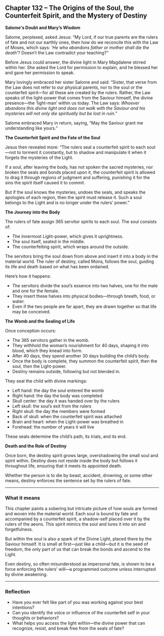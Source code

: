 ## Chapter 132 – The Origins of the Soul, the Counterfeit Spirit, and the Mystery of Destiny

**Salome's Doubt and Mary’s Wisdom**

Salome, perplexed, asked Jesus: “My Lord, if our true parents are the rulers of fate and not our earthly ones, then how do we reconcile this with the Law of Moses, which says: *‘He who abandons father or mother shall die the death’*? Doesn’t the Law contradict your teaching?”

Before Jesus could answer, the divine light in Mary Magdalene stirred within her. She asked the Lord for permission to explain, and he blessed her and gave her permission to speak.

Mary lovingly embraced her sister Salome and said: “Sister, that verse from the Law does not refer to our physical parents, nor to the soul or the counterfeit spirit—for all these are created by the rulers. Rather, the Law speaks of the light-power that comes from the Saviour himself, the divine presence—the ‘light-man’ within us today. The Law says: *Whoever abandons this divine light and does not walk with the Saviour and his mysteries will not only die spiritually but be lost in ruin.*”

Salome embraced Mary in return, saying, “May the Saviour grant me understanding like yours.”

**The Counterfeit Spirit and the Fate of the Soul**

Jesus then revealed more: “The rulers seal a counterfeit spirit to each soul—not to torment it constantly, but to shadow and manipulate it when it forgets the mysteries of the Light.

If a soul, after leaving the body, has not spoken the sacred mysteries, nor broken the seals and bonds placed upon it, the counterfeit spirit is allowed to drag it through regions of judgment and suffering, punishing it for the sins the spirit itself caused it to commit.

But if the soul knows the mysteries, undoes the seals, and speaks the apologies of each region, then the spirit must release it. Such a soul belongs to the Light and is no longer under the rulers’ power.”

**The Journey into the Body**

The rulers of fate assign 365 servitor spirits to each soul. The soul consists of:

- The innermost Light-power, which gives it uprightness.  
- The soul itself, seated in the middle.  
- The counterfeiting spirit, which wraps around the outside.  

The servitors bring the soul down from above and insert it into a body in the material world. The ruler of destiny, called Moira, follows the soul, guiding its life and death based on what has been ordained.

Here’s how it happens:

- The servitors divide the soul’s essence into two halves, one for the male and one for the female.
- They insert these halves into physical bodies—through breath, food, or water.
- Even if the two people are far apart, they are drawn together so that life may be conceived.

**The Womb and the Sealing of Life**

Once conception occurs:

- The 365 servitors gather in the womb.
- They withhold the woman’s nourishment for 40 days, shaping it into blood, which they knead into form.
- After 40 days, they spend another 30 days building the child’s body.
- Once the body is complete, they summon the counterfeit spirit, then the soul, then the Light-power.
- Destiny remains outside, following but not blended in.

They seal the child with divine markings:

- Left hand: the day the soul entered the womb  
- Right hand: the day the body was completed  
- Skull center: the day it was handed over by the rulers  
- Left skull: the soul’s exit from the rulers  
- Right skull: the day the members were formed  
- Back of skull: when the counterfeit spirit was attached  
- Brain and heart: when the Light-power was breathed in  
- Forehead: the number of years it will live

These seals determine the child’s path, its trials, and its end.

**Death and the Role of Destiny**

Once born, the destiny spirit grows large, overshadowing the small soul and spirit within. Destiny does not reside inside the body but follows it throughout life, ensuring that it meets its appointed death.

Whether the person is to die by beast, accident, drowning, or some other means, destiny enforces the sentence set by the rulers of fate.

---

### What it means

This chapter paints a sobering but intricate picture of how souls are formed and woven into the material world. Each soul is bound by fate and accompanied by a counterfeit spirit, a shadow-self placed over it by the rulers of the aeons. This spirit mimics the soul and lures it into sin and forgetfulness.

But within the soul is also a spark of the Divine Light, placed there by the Saviour himself. It is small at first—just like a child—but it is the seed of freedom, the only part of us that can break the bonds and ascend to the Light.

Even destiny, so often misunderstood as impersonal fate, is shown to be a force enforcing the rulers’ will—a programmed outcome unless interrupted by divine awakening.

---

### Reflection

- Have you ever felt like part of you was working against your best intentions?
- Can you identify the voice or influence of the counterfeit self in your thoughts or behaviors?
- What helps you access the light within—the divine power that can recognize, resist, and break free from the seals of fate?
